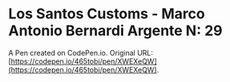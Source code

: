 # Los Santos Customs - Marco Antonio Bernardi Argente N: 29

A Pen created on CodePen.io. Original URL: [https://codepen.io/465tobi/pen/XWEXeQW](https://codepen.io/465tobi/pen/XWEXeQW).

